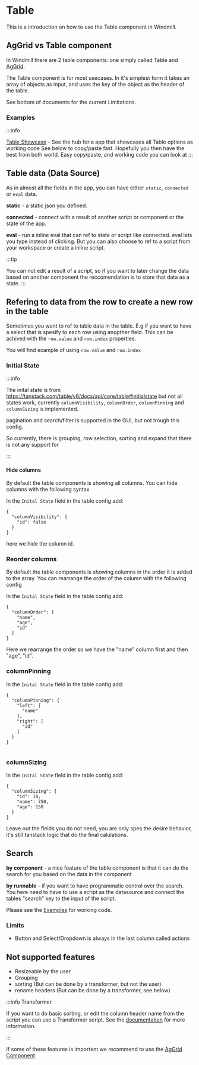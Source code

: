 # Table

This is a introduction on how to use the Table component in Windmill.

## AgGrid vs Table component

In Windmill there are 2 table components: one simply called Table and
[AgGrid](../aggrid_table/index.md).

The Table component is for most usecases. In it's simplest form it takes an
array of objects as input, and uses the key of the object as the header of the
table.

See bottom of documents for the current Limitations.

### Examples
:::info  

[Table Showcase](https://hub.windmill.dev/apps/19/table-component-showcase) - See the hub for a app that showcases all Table options as working code
See below to copy/paste fast. Hopefully you then have the best from both world. Easy copy/paste, and working code you can look at
:::

## Table data (Data Source)

As in almost all the fields in the app, you can have either `static`,
`connected` or `eval` data.

**static** - a static json you defined.

**connected** - connect with a result of another script or component or the
state of the app.

**eval** - run a inline eval that can ref to state or script like connected.
eval lets you type instead of clicking. But you can also choose to ref to a
script from your workspace or create a inline script.

:::tip

You can not edit a result of a script, so if you want to later change the data
based on another component the reccomendation is to store that data as a state.
:::

## Refering to data from the row to create a new row in the table

Sometimes you want to ref to table data in the table. E.g if you want to have a
select that is spesify to each row using anopther field. This can be achived
with the `row.value` and `row.index` properties.

You will find example of using `row.value` and `row.index`

### Initial State

:::info

The inital state is from
https://tanstack.com/table/v8/docs/api/core/table#initialstate but not all
states work, currently `columnVisibility`, `columnOrder`, `columnPinning` and
`columnSizing` is implemented.

pagination and search/filter is supported in the GUI, but not trough this
config.

So currently, there is grouping, row selection, sorting and expand that there is
not any support for

:::

#### Hide columns

By default the table components is showing all columns. You can hide columns
with the following syntax

In the `Inital State` field in the table config add:

```tsx
{
  "columnVisibility": {
    "id": false
  }
}
```

here we hide the column id.

### Reorder columns

By default the table components is showing columns in the order it is added to
the array. You can rearrange the order of the column with the following config

In the `Inital State` field in the table config add:

```tsx
{
  "columnOrder": [
    "name",
    "age",
    "id"
  ]
}
```

Here we rearrange the order so we have the "name" column first and then "age",
"id".

### columnPinning

In the `Inital State` field in the table config add:

```tsx
{
  "columnPinning": {
    "left": [
      "name"
    ],
    "right": [
      "id"
    ]
  }
}


```

### columnSizing

In the `Inital State` field in the table config add:

```tsx
{
  "columnSizing": {
    "id": 10,
    "name": 750,
    "age": 150
  }
}
```
Leave out the fields you do not need, you are only spes the desire behavior, it's still tanstack logic that do the final calulations.

## Search

**by component** - a nice feature of the table component is that it can do the
search for you based on the data in the component

**by runnable** - if you want to have programmatic control over the search. You
here need to have to use a script as the datasource and connect the tables
"search" key to the input of the script.

Please see the [Examples](#examples) for working code.

### Limits

- Button and Select/Dropdown is always in the last column called actions

## Not supported features

- Resizeable by the user 
- Grouping
- sorting (But can be done by a transformer, but not the user)
- rename headers (But can be done by a transformer, see below)

:::info Transformer

If you want to do basic sorting, or edit the column header name from the script
you can use a Transformer script. See the
[documentation](../../../apps/4_app_configuration_settings/2_app_runnable_triggers.md#transformer)
for more information.

:::

If some of these features is importent we recommend to use the
[AgGrid Component](../aggrid_table/index.md)



